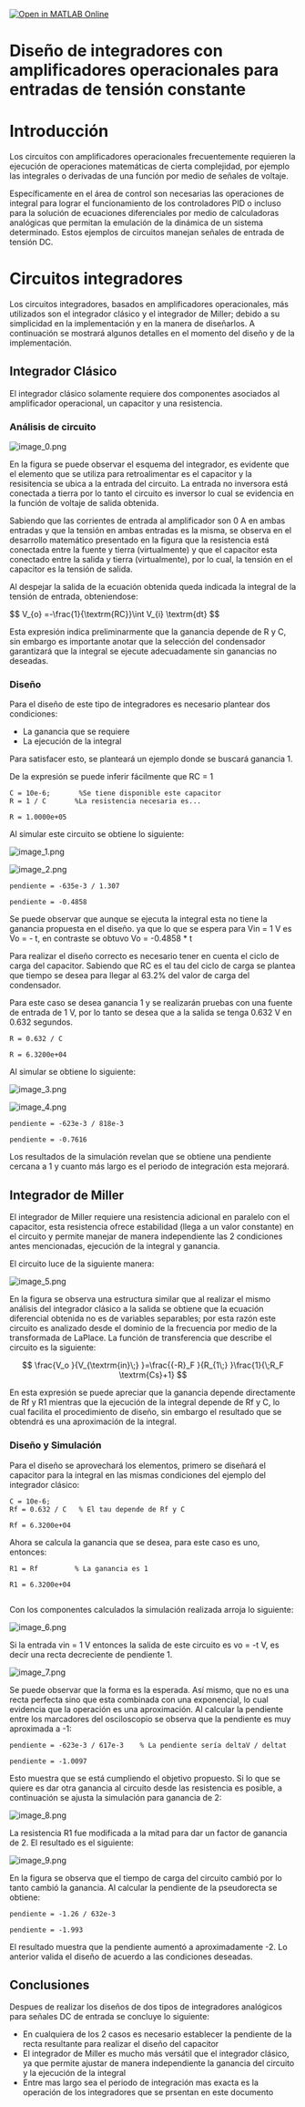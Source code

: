 [![Open in MATLAB Online](https://www.mathworks.com/images/responsive/global/open-in-matlab-online.svg)](https://matlab.mathworks.com/open/github/v1?repo=jorgecote/integradores)
# Diseño de integradores con amplificadores operacionales para entradas de tensión constante
# Introducción

Los circuitos con amplificadores operacionales frecuentemente requieren la ejecución de operaciones matemáticas de cierta complejidad, por ejemplo las integrales o derivadas de una función por medio de señales de voltaje.

Específicamente en el área de control son necesarias las operaciones de integral para lograr el funcionamiento de los controladores PID o incluso para la solución de ecuaciones diferenciales por medio de calculadoras analógicas que permitan la emulación de la dinámica de un sistema determinado. Estos ejemplos de circuitos manejan señales de entrada de tensión DC.

# Circuitos integradores

Los circuitos integradores, basados en amplificadores operacionales, más utilizados son el integrador clásico y el integrador de Miller; debido a su simplicidad en la implementación y en la manera de diseñarlos. A continuación se mostrará algunos detalles en el momento del diseño y de la implementación.

## Integrador Clásico

El integrador clásico solamente requiere dos componentes asociados al amplificador operacional, un capacitor y una resistencia.

### Análisis de circuito

![image_0.png](Integrador_images/image_0.png)

En la figura se puede observar el esquema del integrador, es evidente que el elemento que se utiliza para retroalimentar es el capacitor y la resisitencia se ubica a la entrada del circuito. La entrada no inversora está conectada a tierra por lo tanto el circuito es inversor lo cual se evidencia en la función de voltaje de salida obtenida.

Sabiendo que las corrientes de entrada al amplificador son 0 A en ambas entradas y que la tensión en ambas entradas es la misma, se observa en el desarrollo matemático presentado en la figura que la resistencia está conectada entre la fuente y tierra (virtualmente) y que el capacitor esta conectado entre la salida y tierra (virtualmente), por lo cual, la tensión en el capacitor es la tensión de salida.

Al despejar la salida de la ecuación obtenida queda indicada la integral de la tensión de entrada, obteniendose:

$$
V_{o\} =-\frac{1}{\textrm{RC}}\int V_{i\} \textrm{dt}
$$

Esta expresión indica preliminarmente que la ganancia depende de R y C, sin embargo es importante anotar que la selección del condensador garantizará que la integral se ejecute adecuadamente sin ganancias no deseadas.

### Diseño

Para el diseño de este tipo de integradores es necesario plantear dos condiciones:

   -  La ganancia que se requiere 
   -  La ejecución de la integral 

Para satisfacer esto, se planteará un ejemplo donde se buscará ganancia 1.

De la expresión se puede inferir fácilmente que RC = 1

```matlab:Code
C = 10e-6;       %Se tiene disponible este capacitor
R = 1 / C       %La resistencia necesaria es...
```

```text:Output
R = 1.0000e+05
```

Al simular este circuito se obtiene lo siguiente:

![image_1.png](Integrador_images/image_1.png)

![image_2.png](Integrador_images/image_2.png)

```matlab:Code
pendiente = -635e-3 / 1.307
```

```text:Output
pendiente = -0.4858
```

Se puede observar que aunque se ejecuta la integral esta no tiene la ganancia propuesta en el diseño. ya que lo que se espera  para Vin = 1 V es Vo = - t, en contraste se obtuvo Vo = -0.4858 * t

Para realizar el diseño correcto es necesario tener en cuenta el ciclo de carga del capacitor. Sabiendo que RC es el tau del ciclo de carga se plantea que tiempo se desea para llegar al 63.2% del valor de carga del condensador.

Para este caso se desea ganancia 1 y se realizarán pruebas con una fuente de entrada de 1 V, por lo tanto se desea que a la salida se tenga 0.632 V en 0.632 segundos.

  

```matlab:Code
R = 0.632 / C 
```

```text:Output
R = 6.3200e+04
```

Al simular se obtiene lo siguiente:

![image_3.png](Integrador_images/image_3.png)

![image_4.png](Integrador_images/image_4.png)

```matlab:Code
pendiente = -623e-3 / 818e-3
```

```text:Output
pendiente = -0.7616
```

Los resultados de la simulación revelan que se obtiene una pendiente cercana a 1 y cuanto más largo es el periodo de integración esta mejorará.

  
## Integrador de Miller

El integrador de Miller requiere una resistencia adicional en paralelo con el capacitor, esta resistencia ofrece estabilidad (llega a un valor constante) en el circuito y permite manejar de manera independiente las 2 condiciones antes mencionadas, ejecución de la integral y ganancia.

El circuito luce de la siguiente manera:

![image_5.png](Integrador_images/image_5.png)

  

En la figura se observa una estructura similar que al realizar el mismo análisis del integrador clásico a la salida se obtiene que la ecuación diferencial obtenida no es de variables separables; por esta razón este circuito es analizado desde el dominio de la frecuencia por medio de la transformada de LaPlace. La función de transferencia que describe el circuito es la siguiente:

$$
\frac{V_o }{V_{\textrm{in}\;} }=\frac{{-R}_F }{R_{1\;} }\frac{1}{\;R_F \textrm{Cs}+1}
$$

En esta expresión se puede apreciar que la ganancia depende directamente de Rf y R1 mientras que la ejecución de la integral depende de Rf y C, lo cual facilita el procedimiento de diseño, sin embargo el resultado que se obtendrá es una aproximación de la integral.

### Diseño y Simulación

Para el diseño se aprovechará los elementos, primero se diseñará el capacitor para la integral en las mismas condiciones del ejemplo del integrador clásico:

  

```matlab:Code
C = 10e-6;
Rf = 0.632 / C   % El tau depende de Rf y C
```

```text:Output
Rf = 6.3200e+04
```

  

Ahora se calcula la ganancia que se desea, para este caso es uno, entonces:

```matlab:Code
R1 = Rf         % La ganancia es 1
```

```text:Output
R1 = 6.3200e+04
```

```matlab:Code

```

Con los componentes calculados la simulación realizada arroja lo siguiente:

![image_6.png](Integrador_images/image_6.png)

Si la entrada vin = 1 V entonces la salida de este circuito es vo = -t V, es decir una recta decreciente de pendiente 1.

![image_7.png](Integrador_images/image_7.png)

  

Se puede observar que la forma es la esperada. Así mismo, que no es una recta perfecta sino que esta combinada con una exponencial, lo cual evidencia que la operación es una aproximación. Al calcular la pendiente entre los marcadores del osciloscopio se observa que la pendiente es muy aproximada a -1:

```matlab:Code
pendiente = -623e-3 / 617e-3    % La pendiente sería deltaV / deltat
```

```text:Output
pendiente = -1.0097
```

Esto muestra que se está cumpliendo el objetivo propuesto. Si lo que se quiere es dar otra ganancia al circuito desde las resistencia es posible, a continuación se ajusta la simulación para ganancia de 2:

![image_8.png](Integrador_images/image_8.png)

La resistencia R1 fue modificada a la mitad para dar un factor de ganancia de 2. El resultado es el siguiente:

![image_9.png](Integrador_images/Captura2.PNG)

En la figura se observa que el tiempo de carga del circuito cambió por lo tanto cambió la ganancia. Al calcular la pendiente de la pseudorecta se obtiene:

```matlab:Code
pendiente = -1.26 / 632e-3       
```

```text:Output
pendiente = -1.993
```

El resultado muestra que la pendiente aumentó a aproximadamente -2. Lo anterior valida el diseño de acuerdo a las condiciones deseadas.

## Conclusiones

Despues de realizar los diseños de dos tipos de integradores analógicos para señales DC de entrada se concluye lo siguiente:

   -  En cualquiera de los 2 casos es necesario establecer la pendiente de la recta resultante para realizar el diseño del capacitor 
   -  El integrador de Miller es mucho más versátil que el integrador clásico, ya que permite ajustar de manera independiente la ganancia del circuito y la ejecución de la integral 
   -  Entre mas largo sea el periodo de integración mas exacta es la operación de los integradores que se prsentan en este documento

